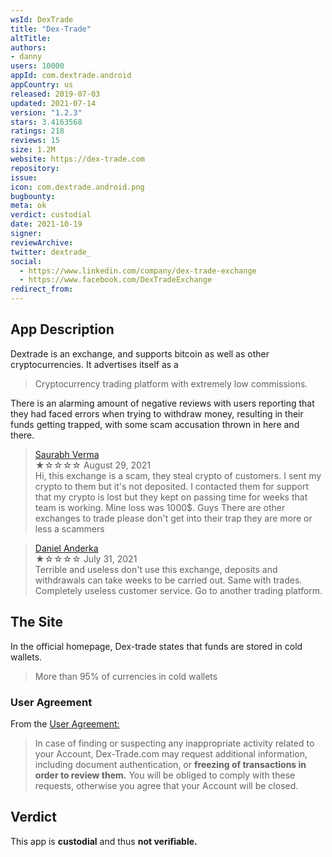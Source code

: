 ```yaml
---
wsId: DexTrade
title: "Dex-Trade"
altTitle: 
authors:
- danny
users: 10000
appId: com.dextrade.android
appCountry: us
released: 2019-07-03
updated: 2021-07-14
version: "1.2.3"
stars: 3.4163568
ratings: 218
reviews: 15
size: 1.2M
website: https://dex-trade.com
repository: 
issue: 
icon: com.dextrade.android.png
bugbounty: 
meta: ok
verdict: custodial
date: 2021-10-19
signer: 
reviewArchive:
twitter: dextrade_
social:
  - https://www.linkedin.com/company/dex-trade-exchange
  - https://www.facebook.com/DexTradeExchange
redirect_from:
---
```


## App Description
Dextrade is an exchange, and supports bitcoin as well as other cryptocurrencies. It advertises itself as a 

> Cryptocurrency trading platform with extremely low commissions.

There is an alarming amount of negative reviews with users reporting that they had faced errors when trying to withdraw money, resulting in their funds getting trapped, with some scam accusation thrown in here and there.

> [Saurabh Verma](https://play.google.com/store/apps/details?id=com.dextrade.android&reviewId=gp%3AAOqpTOE1OTl__k28EtIoND77RiiV7QWbCEXgxVRiHpFGziRZI9TxW-QcjXEUf_r6fhua5WGgzCC54TsVvCMxKg)<br>
  ★☆☆☆☆ August 29, 2021 <br>
       Hi, this exchange is a scam, they steal crypto of customers. I sent my crypto to them but it's not deposited. I contacted them for support that my crypto is lost but they kept on passing time for weeks that team is working. Mine loss was 1000$. Guys There are other exchanges to trade please don't get into their trap they are more or less a scammers
    
       
 > [Daniel Anderka](https://play.google.com/store/apps/details?id=com.dextrade.android&reviewId=gp%3AAOqpTOFxlgTKUJNzkmqrOl_FQLqRGgHg9B_z2gJobUmpxhr6P-D6V4beNU4dhZ6LUcDu-44JpUZ0p9BAtLy8EQ)<br>
  ★☆☆☆☆ July 31, 2021 <br>
       Terrible and useless don't use this exchange, deposits and withdrawals can take weeks to be carried out. Same with trades. Completely useless customer service. Go to another trading platform.
       
## The Site
In the official homepage, Dex-trade states that funds are stored in cold wallets.

> More than 95% of currencies in cold wallets

### User Agreement
From the [User Agreement:](https://dex-trade.com/info/terms-of-use)

> In case of finding or suspecting any inappropriate activity related to your Account, Dex-Trade.com may request additional information, including document authentication, or **freezing of transactions in order to review them.** You will be obliged to comply with these requests, otherwise you agree that your Account will be closed.

## Verdict
This app is **custodial** and thus **not verifiable.**
